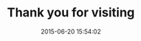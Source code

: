 ---
layout: post
title:  "Thank you for visiting"
date:   2015-06-20 15:54:02
image: /assets/newer/pood.png
involvement: illustration
category: oddities
writeup: false
storylink: 
tech: 
---